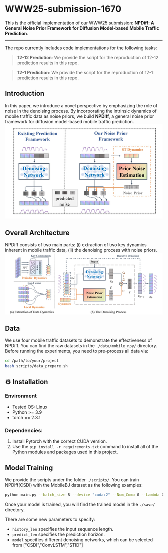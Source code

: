 # WWW25-submission-1670

This is the official implementation of our WWW25 submission: **NPDiff: A General Noise Prior Framework for Diffusion Model-based Mobile Traffic Prediction**.

-----


The repo currently includes code implementations for the following tasks:

> **12-12 Prediction**: We provide the script  for the reproduction of 12-12 prediction results in this repo.

> **12-1 Prediction**: We provide the script  for the reproduction of 12-1 prediction results in this repo.


## Introduction
In this paper, we introduce a novel perspective by emphasizing the role of noise in the denoising process. By incorporating the intrinsic dynamics of mobile traffic data as noise priors, we build **NPDiff**, a general noise prior framework for diffusion
model-based mobile traffic prediction. 
![NPDiff](./assets/fig1.jpg "")

## Overall Architecture
NPDiff consists of two main parts: (i) extraction of two key dynamics inherent in mobile traffic data, (ii) the denoising process with noise priors. 
![OverallArchi](./assets/fig2.jpg "")

## Data
We use four mobile traffic datasets to demonstrate the effectiveness of NPDiff. You can find the raw datasets in the `./data/mobile_npy/` directory. Before running the experiments, you need to pre-process all data via:
```bash 
cd /path/to/your/project
bash scripts/data_prepare.sh
```


## ⚙️ Installation
### Environment
- Tested OS: Linux
- Python >= 3.9
- torch == 2.3.1

### Dependencies:
1. Install Pytorch with the correct CUDA version.
2. Use the `pip install -r requirements.txt` command to install all of the Python modules and packages used in this project.

## Model Training

We provide the scripts under the folder `./scripts/`. You can train NPDiff(CSDI) with the MobileBJ dataset as the following examples:

```bash 
python main.py --batch_size 8 --device "cuda:2" --Num_Comp 0 --Lambda 0.5 --model "CSDI" --target_dim 672 --history_len 12 --predict_len 12 --data_name "MobileBJ" 
```
Once your model is trained, you will find the trained model in the `./save/` directory. 

There are some new parameters to specify:

- `history_len` specifies the input sequence length.
- `predict_len` specifies the prediction horizon.
- `model` specifies different denoising networks, which can be selected from ["CSDI","ConvLSTM","STID"]

